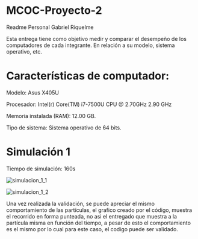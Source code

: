 # MCOC-Proyecto-2
Readme Personal
Gabriel Riquelme

Esta entrega tiene como objetivo medir y comparar el desempeño de los computadores de cada integrante. En relación a su modelo, sistema operativo, etc. 

Características de computador:
==========
Modelo: Asus X405U

Procesador: Intel(r) Core(TM) i7-7500U CPU @ 2.70GHz 2.90 GHz

Memoria instalada (RAM): 12.00 GB.

Tipo de sistema: Sistema operativo de 64 bits.

Simulación 1
==========

Tiempo de simulación: 160s

![simulacion_1_1](https://user-images.githubusercontent.com/53490100/66692259-032a2a80-ec73-11e9-99a9-eeb704ead90e.PNG)

![simulacion_1_2](https://user-images.githubusercontent.com/53490100/66692291-69af4880-ec73-11e9-8829-879e9a4b12af.PNG)

Una vez realizada la validación, se puede apreciar el mismo comportamiento de las partículas, el grafico creado por el código, muestra el recorrido en forma punteada, no asi el entregado que muestra a la partícula misma en función del tiempo, a pesar de esto el comportamiento es el mismo por lo cual para este caso, el codigo puede ser validado.





